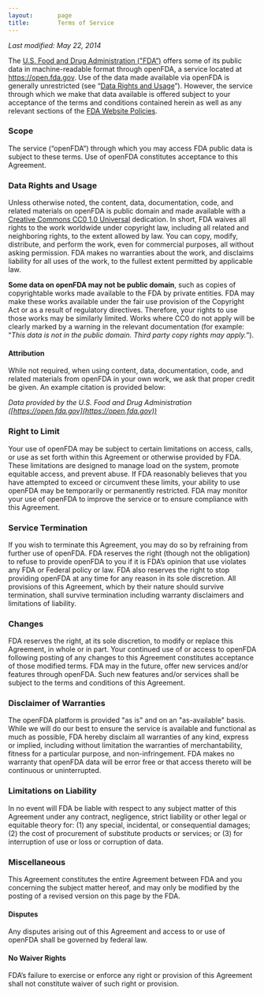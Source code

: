 ```yaml
---
layout:       page
title:        Terms of Service
---
```

*Last modified: May 22, 2014*


The [U.S. Food and Drug Administration ("FDA”)](http://www.fda.gov) offers some of its public data in machine-readable format through openFDA, a service located at https://open.fda.gov. Use of the data made available via openFDA is generally unrestricted (see “[Data Rights and Usage](#data-rights-and-usage)”). However, the service through which we make that data available is offered subject to your acceptance of the terms and conditions contained herein as well as any relevant sections of the [FDA Website Policies](http://www.fda.gov/AboutFDA/AboutThisWebsite/WebsitePolicies/default.htm).

### Scope
The service (“openFDA”) through which you may access FDA public data is subject to these terms. Use of openFDA constitutes acceptance to this Agreement.

### Data Rights and Usage
Unless otherwise noted, the content, data, documentation, code, and related materials on openFDA is public domain and made available with a [Creative Commons CC0 1.0 Universal](http://creativecommons.org/publicdomain/zero/1.0/legalcode) dedication. In short, FDA waives all rights to the work worldwide under copyright law, including all related and neighboring rights, to the extent allowed by law. You can copy, modify, distribute, and perform the work, even for commercial purposes, all without asking permission. FDA makes no warranties about the work, and disclaims liability for all uses of the work, to the fullest extent permitted by applicable law.

**Some data on openFDA may not be public domain**, such as copies of copyrightable works made available to the FDA by private entities. FDA may make these works available under the fair use provision of the Copyright Act or as a result of regulatory directives. Therefore, your rights to use those works may be similarly limited. Works where CC0 do not apply will be clearly marked by a warning in the relevant documentation (for example: “*This data is not in the public domain. Third party copy rights may apply.*”).

#### Attribution
While not required, when using content, data, documentation, code, and related materials from openFDA in your own work, we ask that proper credit be given. An example citation is provided below:

*Data provided by the U.S. Food and Drug Administration ([https://open.fda.gov](https://open.fda.gov))*


### Right to Limit
Your use of openFDA may be subject to certain limitations on access, calls, or use as set forth within this Agreement or otherwise provided by FDA. These limitations are designed to manage load on the system, promote equitable access, and prevent abuse. If FDA reasonably believes that you have attempted to exceed or circumvent these limits, your ability to use openFDA may be temporarily or permanently restricted. FDA may monitor your use of openFDA to improve the service or to ensure compliance with this Agreement.

### Service Termination
If you wish to terminate this Agreement, you may do so by refraining from further use of openFDA. FDA reserves the right (though not the obligation) to refuse to provide openFDA to you if it is FDA’s opinion that use violates any FDA or Federal policy or law. FDA also reserves the right to stop providing openFDA at any time for any reason in its sole discretion. All provisions of this Agreement, which by their nature should survive termination, shall survive termination including warranty disclaimers and limitations of liability.

### Changes
FDA reserves the right, at its sole discretion, to modify or replace this Agreement, in whole or in part. Your continued use of or access to openFDA following posting of any changes to this Agreement constitutes acceptance of those modified terms. FDA may in the future, offer new services and/or features through openFDA. Such new features and/or services shall be subject to the terms and conditions of this Agreement. 

### Disclaimer of Warranties
The openFDA platform is provided "as is" and on an "as-available" basis. While we will do our best to ensure the service is available and functional as much as possible, FDA hereby disclaim all warranties of any kind, express or implied, including without limitation the warranties of merchantability, fitness for a particular purpose, and non-infringement. FDA makes no warranty that openFDA data will be error free or that access thereto will be continuous or uninterrupted.

### Limitations on Liability
In no event will FDA be liable with respect to any subject matter of this Agreement under any contract, negligence, strict liability or other legal or equitable theory for: (1) any special, incidental, or consequential damages; (2) the cost of procurement of substitute products or services; or (3) for interruption of use or loss or corruption of data.

### Miscellaneous
This Agreement constitutes the entire Agreement between FDA and you concerning the subject matter hereof, and may only be modified by the posting of a revised version on this page by the FDA.

#### Disputes
Any disputes arising out of this Agreement and access to or use of openFDA shall be governed by federal law.

#### No Waiver Rights
FDA’s failure to exercise or enforce any right or provision of this Agreement shall not constitute waiver of such right or provision.
